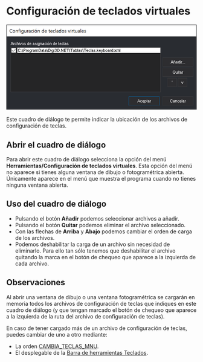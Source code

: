 # Configuración de teclados virtuales

![Cuadro de dialogo Configuraci&#xF3;n de teclados virtuales](../../../../.gitbook/assets/configuraciontecladosvirtuales.png)

Este cuadro de diálogo te permite indicar la ubicación de los archivos de configuración de teclas.

## Abrir el cuadro de diálogo

Para abrir este cuadro de diálogo selecciona la opción del menú **Herramientas/Configuración de teclados virtuales**. Esta opción del menú no aparece si tienes alguna ventana de dibujo o fotogramétrica abierta. Únicamente aparece en el menú que muestra el programa cuando no tienes ninguna ventana abierta.

## Uso del cuadro de diálogo

* Pulsando el botón **Añadir** podemos seleccionar archivos a añadir.
* Pulsando el botón **Quitar** podemos eliminar el archivo seleccionado.
* Con las flechas de **Arriba** y **Abajo** podemos cambiar el orden de carga de los archivos.
* Podemos deshabilitar la carga de un archivo sin necesidad de eliminarlo. Para ello tan sólo tenemos que deshabilitar el archivo quitando la marca en el botón de chequeo que aparece a la izquierda de cada archivo.

## Observaciones

Al abrir una ventana de dibujo o una ventana fotogramétrica se cargarán en memoria todos los archivos de configuración de teclas que indiques en este cuadro de diálogo \(y que tengan marcado el botón de chequeo que aparece a la izquierda de la ruta del archivo de configuración de teclas\).

En caso de tener cargado más de un archivo de configuración de teclas, puedes cambiar de uno a otro mediante:

* La orden [CAMBIA\_TECLAS\_MNU](../ventana-de-dibujo/ordenes/c/cambia-teclas-mnu.md).
* El desplegable de la [Barra de herramientas Teclados](../barras-de-herramientas/teclados.md).

